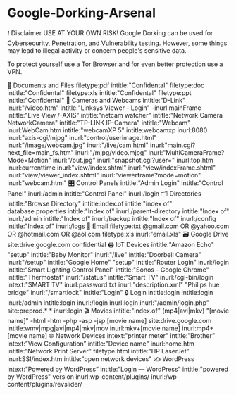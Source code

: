 # Google-Dorking-Arsenal

❗ Disclaimer
USE AT YOUR OWN RISK! Google Dorking can be used for Cybersecurity, Penetration, and Vulnerability testing. However, some things may lead to illegal activity or concern people's sensitive data.

To protect yourself use a Tor Browser and for even better protection use a VPN.

📄 Documents and Files
filetype:pdf intitle:"Confidental"
filetype:doc intitle:"Confidental"
filetype:xls intitle:"Confidental"
filetype:ppt intitle:"Confidental"
📸 Cameras and Webcams
intitle:"D-Link" inurl:"/video.htm"
intitle:"Linksys Viewer - Login" -inurl:mainFrame
intitle:"Live View /-AXIS"
intitle:"netcam watcher"
intitle:"Network Camera NetworkCamera"
intitle:"TP-LINK IP-Camera"
intitle:"Webcam" inurl:WebCam.htm
intitle:"webcamXP 5"
intitle:webcamxp inurl:8080
inurl:"axis-cgi/mjpg"
inurl:"control/userimage.html"
inurl:"/image/webcam.jpg"
inurl:"/live/cam.html"
inurl:"main.cgi?next_file=main_fs.htm"
inurl:"/mjpg/video.mjpg"
inurl:"MultiCameraFrame?Mode=Motion"
inurl:"/out.jpg"
inurl:"snapshot.cgi?user="
inurl:top.htm inurl:currenttime
inurl:"view/index.shtml"
inurl:"view/indexFrame.shtml"
inurl:"view/viewer_index.shtml"
inurl:"viewerframe?mode=motion"
inurl:"webcam.html"
🎛️ Control Panels
intitle:"Admin Login"
intitle:"Control Panel" inurl:/admin
intitle:"Control Panel" inurl:/login
🗂️ Directories
intitle:"Browse Directory"
intitle:index.of
intitle:"index of" database.properties
intitle:"Index of" inurl:/parent-directory
intitle:"Index of" inurl:/admin
intitle:"Index of" inurl:/backup
intitle:"Index of" inurl:/config
intitle:"Index of" inurl:/logs
📧 Email
filetype:txt @gmail.com OR @yahoo.com OR @hotmail.com OR @aol.com
filetype:xls inurl:"email.xls"
🗃️ Google Drive
site:drive.google.com confidential
🖨️ IoT Devices
intitle:"Amazon Echo" "setup"
intitle:"Baby Monitor" inurl:"/live"
intitle:"Doorbell Camera" inurl:"/setup"
intitle:"Google Home" "setup"
intitle:"Router Login" inurl:/login
intitle:"Smart Lighting Control Panel"
intitle:"Sonos - Google Chrome"
intitle:"Thermostat" inurl:"/status"
intitle:"Smart TV" inurl:/cgi-bin/login
intext:"SMART TV" inurl:password.txt
inurl:"description.xml" "Philips hue bridge"
inurl:"/smartlock" intitle:"Login"
🔒 Login
intitle:login
intitle:login inurl:/admin
intitle:login inurl:/login
inurl:login
inurl:"/admin/login.php"
site:preprod.* * inurl:login
🎬 Movies
intitle:"index.of" (mp4|avi|mkv) "[movie name]" -html -htm -php -asp -jsp
[movie name] site:drive.google.com intitle:wmv|mpg|avi|mp4|mkv|mov
inurl:mkv+[movie name]
inurl:mp4+[movie name]
🌐 Network Devices
intext:"printer meter"
intitle:”Brother” intext:”View Configuration”
intitle:"Device name" inurl:home.htm
intitle:”Network Print Server” filetype:html
intitle:”HP LaserJet” inurl:SSI/index.htm
intitle:"open network devices"
✍️ WordPress
intext:”Powered by WordPress”
intitle:”Login — WordPress”
intitle:"powered by WordPress" version
inurl:wp-content/plugins/
inurl:/wp-content/plugins/revslider/
